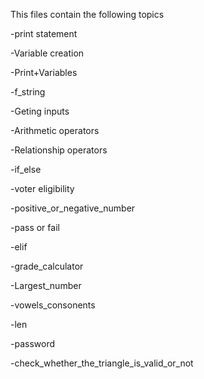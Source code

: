 This files contain the following topics 

-print statement

-Variable creation

-Print+Variables

-f_string

-Geting inputs

-Arithmetic operators 

-Relationship operators 

-if_else

-voter eligibility

-positive_or_negative_number

-pass or fail

-elif

-grade_calculator

-Largest_number

-vowels_consonents

-len

-password

-check_whether_the_triangle_is_valid_or_not
